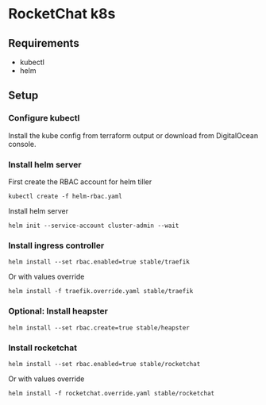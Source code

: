 # RocketChat k8s

## Requirements

* kubectl
* helm

## Setup

### Configure kubectl

Install the kube config from terraform output or download from DigitalOcean console.

### Install helm server

First create the RBAC account for helm tiller

```shell
kubectl create -f helm-rbac.yaml
```

Install helm server

```shell
helm init --service-account cluster-admin --wait
```

### Install ingress controller

```shell
helm install --set rbac.enabled=true stable/traefik
```

Or with values override

```shell
helm install -f traefik.override.yaml stable/traefik
```

### Optional: Install heapster

```shell
helm install --set rbac.create=true stable/heapster
```

### Install rocketchat

```shell
helm install --set rbac.enabled=true stable/rocketchat
```

Or with values override

```shell
helm install -f rocketchat.override.yaml stable/rocketchat
```
